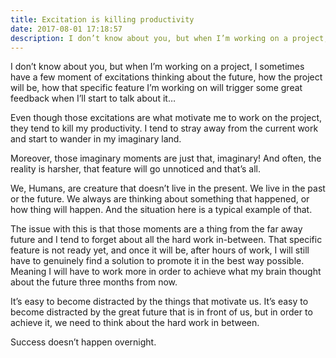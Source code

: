 ```yaml
---
title: Excitation is killing productivity
date: 2017-08-01 17:18:57
description: I don’t know about you, but when I’m working on a project, I sometimes have a few moment of excitations thinking about the future, how the project will be, how that specific feature I’m working on will trigger some great feedback when I’ll start to talk about it…
---
```


<image-tag src="https://cdn-images-1.medium.com/max/320/1*tcKmMUIIWOR9duHFeOa-vA.gif" />

I don’t know about you, but when I’m working on a project, I sometimes have a few moment of excitations thinking about the future, how the project will be, how that specific feature I’m working on will trigger some great feedback when I’ll start to talk about it…

Even though those excitations are what motivate me to work on the project, they tend to kill my productivity. I tend to stray away from the current work and start to wander in my imaginary land.

Moreover, those imaginary moments are just that, imaginary! And often, the reality is harsher, that feature will go unnoticed and that’s all.

We, Humans, are creature that doesn’t live in the present. We live in the past or the future. We always are thinking about something that happened, or how thing will happen. And the situation here is a typical example of that.

The issue with this is that those moments are a thing from the far away future and I tend to forget about all the hard work in-between. That specific feature is not ready yet, and once it will be, after hours of work, I will still have to genuinely find a solution to promote it in the best way possible. Meaning I will have to work more in order to achieve what my brain thought about the future three months from now.

It’s easy to become distracted by the things that motivate us. It’s easy to become distracted by the great future that is in front of us, but in order to achieve it, we need to think about the hard work in between.

Success doesn’t happen overnight.